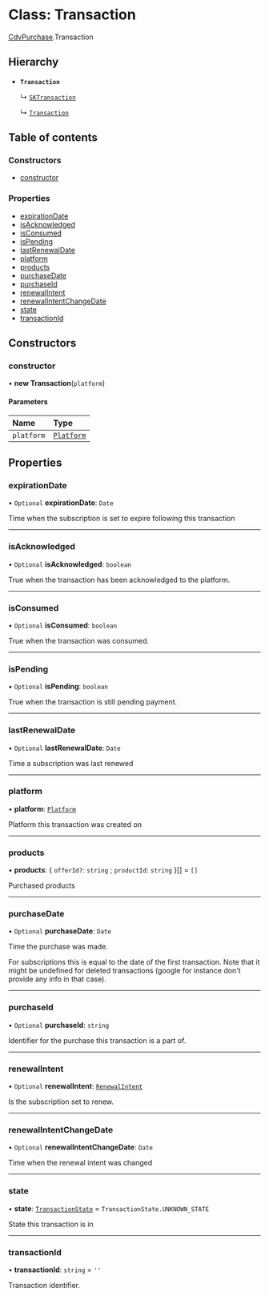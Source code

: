 # Class: Transaction

[CdvPurchase](../modules/CdvPurchase.md).Transaction

## Hierarchy

- **`Transaction`**

  ↳ [`SKTransaction`](CdvPurchase.AppleAppStore.SKTransaction.md)

  ↳ [`Transaction`](CdvPurchase.GooglePlay.Transaction.md)

## Table of contents

### Constructors

- [constructor](CdvPurchase.Transaction.md#constructor)

### Properties

- [expirationDate](CdvPurchase.Transaction.md#expirationdate)
- [isAcknowledged](CdvPurchase.Transaction.md#isacknowledged)
- [isConsumed](CdvPurchase.Transaction.md#isconsumed)
- [isPending](CdvPurchase.Transaction.md#ispending)
- [lastRenewalDate](CdvPurchase.Transaction.md#lastrenewaldate)
- [platform](CdvPurchase.Transaction.md#platform)
- [products](CdvPurchase.Transaction.md#products)
- [purchaseDate](CdvPurchase.Transaction.md#purchasedate)
- [purchaseId](CdvPurchase.Transaction.md#purchaseid)
- [renewalIntent](CdvPurchase.Transaction.md#renewalintent)
- [renewalIntentChangeDate](CdvPurchase.Transaction.md#renewalintentchangedate)
- [state](CdvPurchase.Transaction.md#state)
- [transactionId](CdvPurchase.Transaction.md#transactionid)

## Constructors

### constructor

• **new Transaction**(`platform`)

#### Parameters

| Name | Type |
| :------ | :------ |
| `platform` | [`Platform`](../enums/CdvPurchase.Platform.md) |

## Properties

### expirationDate

• `Optional` **expirationDate**: `Date`

Time when the subscription is set to expire following this transaction

___

### isAcknowledged

• `Optional` **isAcknowledged**: `boolean`

True when the transaction has been acknowledged to the platform.

___

### isConsumed

• `Optional` **isConsumed**: `boolean`

True when the transaction was consumed.

___

### isPending

• `Optional` **isPending**: `boolean`

True when the transaction is still pending payment.

___

### lastRenewalDate

• `Optional` **lastRenewalDate**: `Date`

Time a subscription was last renewed

___

### platform

• **platform**: [`Platform`](../enums/CdvPurchase.Platform.md)

Platform this transaction was created on

___

### products

• **products**: { `offerId?`: `string` ; `productId`: `string`  }[] = `[]`

Purchased products

___

### purchaseDate

• `Optional` **purchaseDate**: `Date`

Time the purchase was made.

For subscriptions this is equal to the date of the first transaction.
Note that it might be undefined for deleted transactions (google for instance don't provide any info in that case).

___

### purchaseId

• `Optional` **purchaseId**: `string`

Identifier for the purchase this transaction is a part of.

___

### renewalIntent

• `Optional` **renewalIntent**: [`RenewalIntent`](../enums/CdvPurchase.RenewalIntent.md)

Is the subscription set to renew.

___

### renewalIntentChangeDate

• `Optional` **renewalIntentChangeDate**: `Date`

Time when the renewal intent was changed

___

### state

• **state**: [`TransactionState`](../enums/CdvPurchase.TransactionState.md) = `TransactionState.UNKNOWN_STATE`

State this transaction is in

___

### transactionId

• **transactionId**: `string` = `''`

Transaction identifier.
